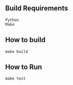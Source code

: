 Build Requirements
------------------
```
Python
Make
```


How to build
------------
```
make build
```


How to Run
----------
```
make test
```